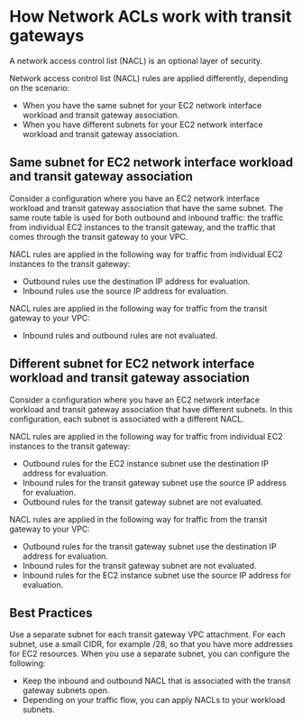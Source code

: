 # How Network ACLs work with transit gateways<a name="tgw-nacls"></a>

A network access control list \(NACL\) is an optional layer of security\. 

Network access control list \(NACL\) rules are applied differently, depending on the scenario: 
+ When you have the same subnet for your EC2 network interface workload and transit gateway association\. 
+ When you have different subnets for your EC2 network interface workload and transit gateway association\.

## Same subnet for EC2 network interface workload and transit gateway association<a name="nacl-tgw-same-subnet"></a>

Consider a configuration where you have an EC2 network interface workload and transit gateway association that have the same subnet\. The same route table is used for both outbound and inbound traffic: the traffic from individual EC2 instances to the transit gateway, and the traffic that comes through the transit gateway to your VPC\. 

NACL rules are applied in the following way for traffic from individual EC2 instances to the transit gateway:
+ Outbound rules use the destination IP address for evaluation\.
+ Inbound rules use the source IP address for evaluation\.

NACL rules are applied in the following way for traffic from the transit gateway to your VPC:
+ Inbound rules and outbound rules are not evaluated\.

## Different subnet for EC2 network interface workload and transit gateway association<a name="nacl-tgw-different-subnet"></a>

Consider a configuration where you have an EC2 network interface workload and transit gateway association that have different subnets\. In this configuration, each subnet is associated with a different NACL\.

NACL rules are applied in the following way for traffic from individual EC2 instances to the transit gateway:
+ Outbound rules for the EC2 instance subnet use the destination IP address for evaluation\.
+ Inbound rules for the transit gateway subnet use the source IP address for evaluation\.
+ Outbound rules for the transit gateway subnet are not evaluated\.

NACL rules are applied in the following way for traffic from the transit gateway to your VPC:
+ Outbound rules for the transit gateway subnet use the destination IP address for evaluation\.
+ Inbound rules for the transit gateway subnet are not evaluated\.
+ Inbound rules for the EC2 instance subnet use the source IP address for evaluation\.

## Best Practices<a name="nacl-best-practices"></a>

Use a separate subnet for each transit gateway VPC attachment\. For each subnet, use a small CIDR, for example /28, so that you have more addresses for EC2 resources\. When you use a separate subnet, you can configure the following:
+ Keep the inbound and outbound NACL that is associated with the transit gateway subnets open\. 
+ Depending on your traffic flow, you can apply NACLs to your workload subnets\.
